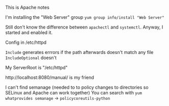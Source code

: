 This is Apache notes

I'm installing the "Web Server" group
`yum group info/install "Web Server"`

Still don't know the difference between `apachectl` and `systemctl`.
Anyway, I started and enabled it.

Config in /etc/httpd

`Include` generates errrors if the path afterwards doesn't match any file
`IncludeOptional` doesn't

My ServerRoot is "/etc/httpd"

http://localhost:8080/manual/ is my friend

I can't find semanage (needed to to policy changes to directories so SELinux and Apache can work together)
You can search with `yum whatprovides semanage` -> `policycoreutils-python`
